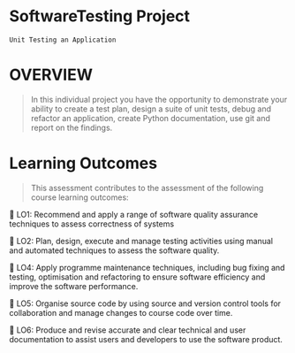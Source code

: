 # SoftwareTesting Project
    Unit Testing an Application

# OVERVIEW
>In this individual project you have the opportunity to demonstrate your ability to create a test
plan, design a suite of unit tests, debug and refactor an application, create Python
documentation, use git and report on the findings.

# Learning Outcomes
>This assessment contributes to the assessment of the following course learning outcomes:

 LO1: Recommend and apply a range of software quality assurance techniques to assess
correctness of systems

 LO2: Plan, design, execute and manage testing activities using manual and automated
techniques to assess the software quality.

 LO4: Apply programme maintenance techniques, including bug fixing and testing,
optimisation and refactoring to ensure software efficiency and improve the software
performance.

 LO5: Organise source code by using source and version control tools for collaboration and
manage changes to course code over time.

 LO6: Produce and revise accurate and clear technical and user documentation to assist users
and developers to use the software product.
